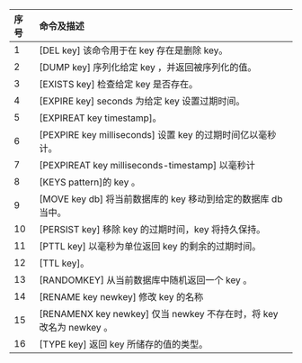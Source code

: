 | 序号 | 命令及描述                                                   |
| :--- | :----------------------------------------------------------- |
| 1    | [DEL key] 该命令用于在 key 存在是删除 key。 |
| 2    | [DUMP key] 序列化给定 key ，并返回被序列化的值。 |
| 3    | [EXISTS key] 检查给定 key 是否存在。 |
| 4    | [EXPIRE key] seconds 为给定 key 设置过期时间。 |
| 5    | [EXPIREAT key timestamp]。 |
| 6    | [PEXPIRE key milliseconds] 设置 key 的过期时间亿以毫秒计。 |
| 7    | [PEXPIREAT key milliseconds-timestamp] 以毫秒计 |
| 8    | [KEYS pattern]的 key 。 |
| 9    | [MOVE key db] 将当前数据库的 key 移动到给定的数据库 db 当中。 |
| 10   | [PERSIST key] 移除 key 的过期时间，key 将持久保持。 |
| 11   | [PTTL key] 以毫秒为单位返回 key 的剩余的过期时间。 |
| 12   | [TTL key]。 |
| 13   | [RANDOMKEY] 从当前数据库中随机返回一个 key 。 |
| 14   | [RENAME key newkey] 修改 key 的名称 |
| 15   | [RENAMENX key newkey] 仅当 newkey 不存在时，将 key 改名为 newkey 。 |
| 16   | [TYPE key] 返回 key 所储存的值的类型。 |
